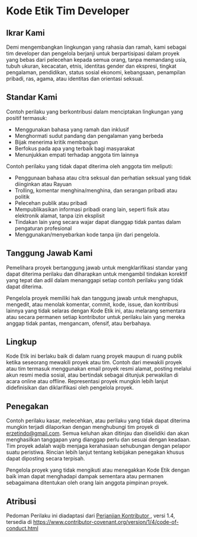 # Kode Etik Tim Developer

## Ikrar Kami

Demi mengembangkan lingkungan yang rahasia dan ramah, kami sebagai
tim developer dan pengelola berjanji untuk berpartisipasi dalam proyek yang bebas dari pelecehan kepada semua orang, tanpa memandang usia, tubuh
ukuran, kecacatan, etnis, identitas gender dan ekspresi, tingkat pengalaman,
pendidikan, status sosial ekonomi, kebangsaan, penampilan pribadi, ras,
agama, atau identitas dan orientasi seksual.

## Standar Kami

Contoh perilaku yang berkontribusi dalam menciptakan lingkungan yang positif
termasuk:

- Menggunakan bahasa yang ramah dan inklusif
- Menghormati sudut pandang dan pengalaman yang berbeda
- Bijak menerima kritik membangun
- Berfokus pada apa yang terbaik bagi masyarakat
- Menunjukkan empati terhadap anggota tim lainnya

Contoh perilaku yang tidak dapat diterima oleh anggota tim meliputi:

- Penggunaan bahasa atau citra seksual dan perhatian seksual yang tidak diinginkan atau
  Rayuan
- Trolling, komentar menghina/menghina, dan serangan pribadi atau politik
- Pelecehan publik atau pribadi
- Mempublikasikan informasi pribadi orang lain, seperti fisik atau elektronik
  alamat, tanpa izin eksplisit
- Tindakan lain yang secara wajar dapat dianggap tidak pantas dalam pengaturan profesional
- Menggunakan/menyebarkan kode tanpa ijin dari pengelola.

## Tanggung Jawab Kami

Pemelihara proyek bertanggung jawab untuk mengklarifikasi standar yang dapat diterima
perilaku dan diharapkan untuk mengambil tindakan korektif yang tepat dan adil dalam
menanggapi setiap contoh perilaku yang tidak dapat diterima.

Pengelola proyek memiliki hak dan tanggung jawab untuk menghapus, mengedit, atau
menolak komentar, commit, kode, issue, dan kontribusi lainnya
yang tidak selaras dengan Kode Etik ini, atau melarang sementara atau
secara permanen setiap kontributor untuk perilaku lain yang mereka anggap tidak pantas,
mengancam, ofensif, atau berbahaya.

## Lingkup

Kode Etik ini berlaku baik di dalam ruang proyek maupun di ruang publik
ketika seseorang mewakili proyek atau tim. Contoh dari
mewakili proyek atau tim termasuk menggunakan email proyek resmi
alamat, posting melalui akun resmi media sosial, atau bertindak sebagai ditunjuk
perwakilan di acara online atau offline. Representasi proyek mungkin
lebih lanjut didefinisikan dan diklarifikasi oleh pengelola proyek.

## Penegakan

Contoh perilaku kasar, melecehkan, atau perilaku yang tidak dapat diterima mungkin terjadi
dilaporkan dengan menghubungi tim proyek di erzetindo@gmail.com. Semua
keluhan akan ditinjau dan diselidiki dan akan menghasilkan tanggapan yang
dianggap perlu dan sesuai dengan keadaan. Tim proyek adalah
wajib menjaga kerahasiaan sehubungan dengan pelapor suatu peristiwa.
Rincian lebih lanjut tentang kebijakan penegakan khusus dapat diposting secara terpisah.

Pengelola proyek yang tidak mengikuti atau menegakkan Kode Etik dengan baik
iman dapat menghadapi dampak sementara atau permanen sebagaimana ditentukan oleh orang lain
anggota pimpinan proyek.

## Atribusi

Pedoman Perilaku ini diadaptasi dari [ Perjanjian Kontributor ][beranda], versi 1.4,
tersedia di https://www.contributor-covenant.org/version/1/4/code-of-conduct.html

[ beranda ]: https://www.contributor-covenant.org
